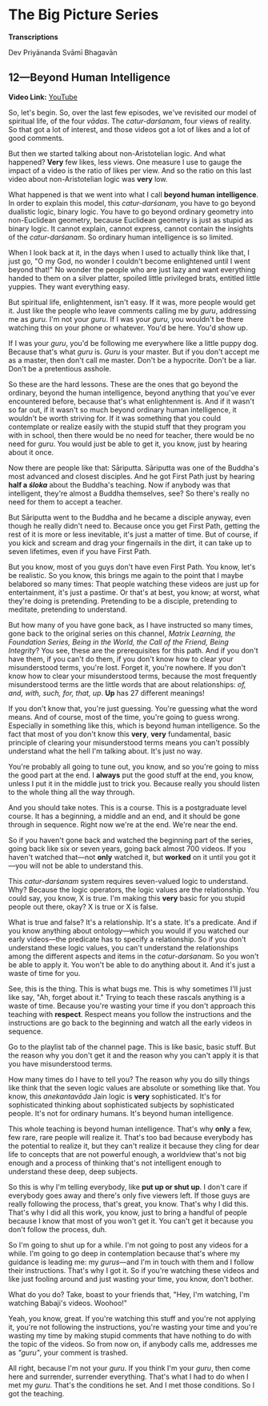# The Big Picture Series

**Transcriptions**

Dev Priyānanda Svāmī Bhagavān

## 12—Beyond Human Intelligence

**Video Link:** [YouTube](https://www.youtube.com/watch?v=RxDp4M4J4wc)

So, let's begin. So, over the last few episodes, we've revisited our model of spiritual life, of the four *vādas*. The *catur-darśanam*, four views of reality. So that got a lot of interest, and those videos got a lot of likes and a lot of good comments. 

But then we started talking about non-Aristotelian logic. And what happened? **Very** few likes, less views. One measure I use to gauge the impact of a video is the ratio of likes per view. And so the ratio on this last video about non-Aristotelian logic was **very** low.

What happened is that we went into what I call **beyond human intelligence**. In order to explain this model, this *catur-darśanam*, you have to go beyond dualistic logic, binary logic. You have to go beyond ordinary geometry into non-Euclidean geometry, because Euclidean geometry is just as stupid as binary logic. It cannot explain, cannot express, cannot contain the insights of the *catur-darśanam*. So ordinary human intelligence is so limited.

When I look back at it, in the days when I used to actually think like that, I just go, "O my God, no wonder I couldn't become enlightened until I went beyond that!" No wonder the people who are just lazy and want everything handed to them on a silver platter, spoiled little privileged brats, entitled little yuppies. They want everything easy.

But spiritual life, enlightenment, isn't easy. If it was, more people would get it. Just like the people who leave comments calling me by *guru*, addressing me as *guru*. I'm not your *guru*. If I was your *guru*, you wouldn't be there watching this on your phone or whatever. You'd be here. You'd show up. 

If I was your *guru*, you'd be following me everywhere like a little puppy dog. Because that's what *guru* is. *Guru* is your master. But if you don't accept me as a master, then don't call me master. Don't be a hypocrite. Don't be a liar. Don't be a pretentious asshole. 

So these are the hard lessons. These are the ones that go beyond the ordinary, beyond the human intelligence, beyond anything that you've ever encountered before, because that's what enlightenment is. And if it wasn't so far out, if it wasn't so much beyond ordinary human intelligence, it wouldn't be worth striving for. If it was something that you could contemplate or realize easily with the stupid stuff that they program you with in school, then there would be no need for teacher, there would be no need for *guru*. You would just be able to get it, you know, just by hearing about it once. 

Now there are people like that: Sāriputta. Sāriputta was one of the Buddha's most advanced and closest disciples. And he got First Path just by hearing **half a *śloka*** about the Buddha's teaching. Now if anybody was that intelligent, they're almost a Buddha themselves, see? So there's really no need for them to accept a teacher.

But Sāriputta went to the Buddha and he became a disciple anyway, even though he really didn't need to. Because once you get First Path, getting the rest of it is more or less inevitable, it's just a matter of time. But of course, if you kick and scream and drag your fingernails in the dirt, it can take up to seven lifetimes, even if you have First Path.

But you know, most of you guys don't have even First Path. You know, let's be realistic. So you know, this brings me again to the point that I maybe belabored so many times: That people watching these videos are just up for entertainment, it's just a pastime. Or that's at best, you know; at worst, what they're doing is pretending. Pretending to be a disciple, pretending to meditate, pretending to understand.

But how many of you have gone back, as I have instructed so many times, gone back to the original series on this channel, *Matrix Learning, the Foundation Series, Being in the World, the Call of the Friend, Being Integrity*? You see, these are the prerequisites for this path. And if you don't have them, if you can't do them, if you don't know how to clear your misunderstood terms, you're lost. Forget it, you're nowhere. If you don't know how to clear your misunderstood terms, because the most frequently misunderstood terms are the little words that are about relationships: *of, and, with, such, for, that, up*. **Up** has 27 different meanings!

If you don't know that, you're just guessing. You're guessing what the word means. And of course, most of the time, you're going to guess wrong. Especially in something like this, which is beyond human intelligence. So the fact that most of you don't know this **very**, **very** fundamental, basic principle of clearing your misunderstood terms means you can't possibly understand what the hell I'm talking about. It's just no way.

You're probably all going to tune out, you know, and so you're going to miss the good part at the end. I **always** put the good stuff at the end, you know, unless I put it in the middle just to trick you. Because really you should listen to the whole thing all the way through.

And you should take notes. This is a course. This is a postgraduate level course. It has a beginning, a middle and an end, and it should be gone through in sequence. Right now we're at the end. We're near the end.

So if you haven't gone back and watched the beginning part of the series, going back like six or seven years, going back almost 700 videos. If you haven't watched that—not **only** watched it, but **worked** on it until you got it—you will not be able to understand this.

This *catur-darśanam* system requires seven-valued logic to understand. Why? Because the logic operators, the logic values are the relationship. You could say, you know, X is true. I'm making this **very** basic for you stupid people out there, okay? X is true or X is false.

What is true and false? It's a relationship. It's a state. It's a predicate. And if you know anything about ontology—which you would if you watched our early videos—the predicate has to specify a relationship. So if you don't understand these logic values, you can't understand the relationships among the different aspects and items in the *catur-darśanam*. So you won't be able to apply it. You won't be able to do anything about it. And it's just a waste of time for you.

See, this is the thing. This is what bugs me. This is why sometimes I'll just like say, "Ah, forget about it." Trying to teach these rascals anything is a waste of time. Because you're wasting your time if you don't approach this teaching with **respect**. Respect means you follow the instructions and the instructions are go back to the beginning and watch all the early videos in sequence.

Go to the playlist tab of the channel page. This is like basic, basic stuff. But the reason why you don't get it and the reason why you can't apply it is that you have misunderstood terms.

How many times do I have to tell you? The reason why you do silly things like think that the seven logic values are absolute or something like that. You know, this *anekantavāda* Jain logic is **very** sophisticated. It's for sophisticated thinking about sophisticated subjects by sophisticated people. It's not for ordinary humans. It's beyond human intelligence.

This whole teaching is beyond human intelligence. That's why **only** a few, few rare, rare people will realize it. That's too bad because everybody has the potential to realize it, but they can't realize it because they cling for dear life to concepts that are not powerful enough, a worldview that's not big enough and a process of thinking that's not intelligent enough to understand these deep, deep subjects.

So this is why I'm telling everybody, like **put up or shut up**. I don't care if everybody goes away and there's only five viewers left. If those guys are really following the process, that's great, you know. That's why I did this. That's why I did all this work, you know, just to bring a handful of people because I know that most of you won't get it. You can't get it because you don't follow the process, duh.

So I'm going to shut up for a while. I'm not going to post any videos for a while. I'm going to go deep in contemplation because that's where my guidance is leading me: my *gurus*—and I'm in touch with them and I follow their instructions. That's why I got it. So if you're watching these videos and like just fooling around and just wasting your time, you know, don't bother.

What do you do? Take, boast to your friends that, "Hey, I'm watching, I'm watching Babaji's videos. Woohoo!"

Yeah, you know, great. If you're watching this stuff and you're not applying it, you're not following the instructions, you're wasting your time and you're wasting my time by making stupid comments that have nothing to do with the topic of the videos. So from now on, if anybody calls me, addresses me as *"guru"*, your comment is trashed.

All right, because I'm not your *guru*. If you think I'm your *guru*, then come here and surrender, surrender everything. That's what I had to do when I met my *guru*. That's the conditions he set. And I met those conditions. So I got the teaching.
